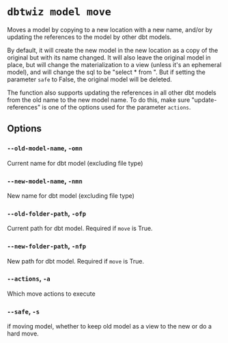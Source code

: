 # `dbtwiz model move`

Moves a model by copying to a new location with a new name,
and/or by updating the references to the model by other dbt models.

By default, it will create the new model in the new location as a copy of the original but with its name changed.
It will also leave the original model in place, but will change the materialization to a view (unless it's an ephemeral model),
and will change the sql to be "select * from <new model name>". But if setting the parameter `safe` to False, the original model will be deleted.

The function also supports updating the references in all other dbt models from the old name to the new model name.
To do this, make sure "update-references" is one of the options used for the parameter `actions`.

## Options

### `--old-model-name`, `-omn`

Current name for dbt model (excluding file type)

### `--new-model-name`, `-nmn`

New name for dbt model (excluding file type)

### `--old-folder-path`, `-ofp`

Current path for dbt model. Required if `move` is True.

### `--new-folder-path`, `-nfp`

New path for dbt model. Required if `move` is True.

### `--actions`, `-a`

Which move actions to execute

### `--safe`, `-s`

if moving model, whether to keep old model as a view to the new or do a hard move.
